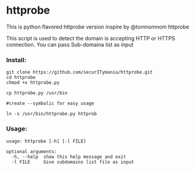 # httprobe 
This is python flavored httprobe version inspire by @tomnomnom httprobe

This script is used to detect the domain is accepting HTTP or HTTPS connection. You can pass Sub-domaina list as input

### Install:
```
git clone https://github.com/securITymania/httprobe.git
cd httprobe
chmod +x httprobe.py

cp httprobe.py /usr/bin

#create --symbolic for easy usage

ln -s /usr/bin/httprobe.py httprob
```

### Usage:
```
usage: httprobe [-h] [-l FILE]

optional arguments:
  -h, --help  show this help message and exit
  -l FILE     Give subdomains list file as input
```
